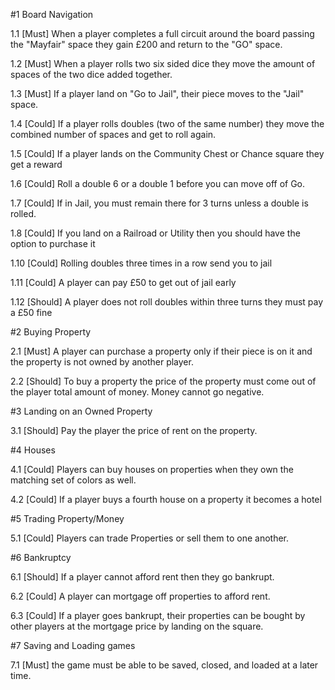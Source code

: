 #1 Board Navigation

1.1 [Must] When a player completes a full circuit around the board passing the "Mayfair" space they gain £200 and return to the "GO" space.

1.2 [Must] When a player rolls two six sided dice they move the amount of spaces of the two dice added together.

1.3 [Must] If a player land on "Go to Jail", their piece moves to the "Jail" space.

1.4 [Could] If a player rolls doubles (two of the same number) they move the combined number of spaces and get to roll again.

1.5 [Could] If a player lands on the Community Chest or Chance square they get a reward

1.6 [Could] Roll a double 6 or a double 1 before you can move off of Go.

1.7 [Could] If in Jail, you must remain there for 3 turns unless a double is rolled.

1.8 [Could] If you land on a Railroad or Utility then you should have the option to purchase it

1.10 [Could] Rolling doubles three times in a row send you to jail

1.11 [Could] A player can pay £50 to get out of jail early

1.12 [Should] A player does not roll doubles within three turns they must pay a £50 fine


#2 Buying Property

2.1 [Must] A player can purchase a property only if their piece is on it and the property is not owned by another player.

2.2 [Should] To buy a property the price of the property must come out of the player total amount of money. Money cannot go negative. 


#3 Landing on an Owned Property

3.1 [Should] Pay the player the price of rent on the property.


#4 Houses

4.1 [Could] Players can buy houses on properties when they own the matching set of colors as well.

4.2 [Could] If a player buys a fourth house on a property it becomes a hotel


#5 Trading Property/Money

5.1 [Could] Players can trade Properties or sell them to one another.


#6 Bankruptcy

6.1 [Should] If a player cannot afford rent then they go bankrupt.

6.2 [Could] A player can mortgage off properties to afford rent.

6.3 [Could] If a player goes bankrupt, their properties can be bought by other players at the mortgage price by landing on the square.


#7 Saving and Loading games

7.1 [Must] the game must be able to be saved, closed, and loaded at a later time.
